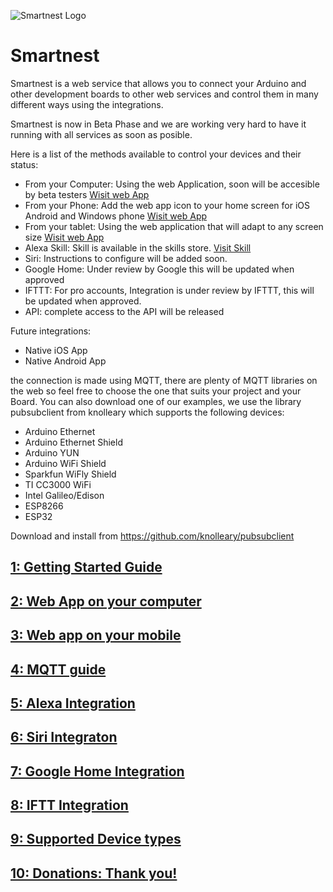 ![Smartnest Logo](https://www.smartnest.cz/img/Logo-vector-login.png)
# Smartnest
Smartnest is a web service that allows you to connect your Arduino and other development boards to other web services and control them in many different ways using the integrations. 

Smartnest is now in Beta Phase and we are working very hard to have it running with all services as soon as posible.

Here is a list of the methods available to control your devices and their status:
* From your Computer: Using the web Application, soon will be accesible by beta testers [Wisit web App](https://www.smartnest.cz)
* From your Phone: Add the web app icon to your home screen for iOS Android and Windows phone [Wisit web App](https://www.smartnest.cz)
* From your tablet: Using the web application that will adapt to any screen size [Wisit web App](https://www.smartnest.cz)
* Alexa Skill: Skill is available in the skills store. [Visit Skill](https://skills-store.amazon.com/deeplink/dp/B07VH46TDC?deviceType=app&share&refSuffix=ss_copy) 
* Siri: Instructions to configure will be added soon.
* Google Home: Under review by Google this will be updated when approved
* IFTTT: For pro accounts, Integration is under review by IFTTT, this will be updated when approved.
* API: complete access to the API will be released

Future integrations:

* Native iOS App
* Native Android App

the connection is made using MQTT, there are plenty of MQTT libraries on the web so feel free to choose the one that suits your project and your Board.
You can also download one of our examples, we use the library pubsubclient from knolleary which supports the following devices:

* Arduino Ethernet
* Arduino Ethernet Shield
* Arduino YUN 
* Arduino WiFi Shield
* Sparkfun WiFly Shield
* TI CC3000 WiFi
* Intel Galileo/Edison
* ESP8266
* ESP32

Download and install from https://github.com/knolleary/pubsubclient

## [1: Getting Started Guide](https://github.com/aososam/Smartnest/wiki/Getting-Started)
## [2: Web App on your computer](https://github.com/aososam/Smartnest/wiki/Using-the-web-App)
## [3: Web app on your mobile](https://github.com/aososam/Smartnest/wiki/Web-app-on-your-Mobile-device)
## [4: MQTT guide](https://github.com/aososam/Smartnest/wiki/MQTT-Guide)
## [5: Alexa Integration](https://github.com/aososam/Smartnest/wiki/5.-Alexa-Integration)
## [6: Siri Integraton](https://github.com/aososam/Smartnest/wiki/6.-Siri-Integration)
## [7: Google Home Integration]()
## [8: IFTT Integration]()
## [9: Supported Device types]()
## [10: Donations: Thank you!]()

